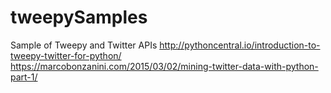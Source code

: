 # tweepySamples

Sample of Tweepy and Twitter APIs
http://pythoncentral.io/introduction-to-tweepy-twitter-for-python/
https://marcobonzanini.com/2015/03/02/mining-twitter-data-with-python-part-1/
